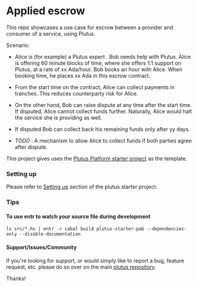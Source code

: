 # Applied escrow

This repo showcases a use case for escrow between a provider and consumer of a service, using Plutus.

Scenario:
- Alice is (for example) a Plutus expert . Bob needs help with Plutus. Alice is offering 60 minute blocks of time, where she offers 1:1 support on Plutus, at a rate of xx Ada/hour. Bob books an hour with Alice. When booking time, he places xx Ada in this escrow contract.

- From the start time on the contract, Alice can collect payments in tranches. This reduces counterparty risk for Alice.

- On the other hand, Bob can raise dispute at any time after the start time. If disputed, Alice cannot collect funds further. Naturally, Alice would halt the service she is providing as well.

- If disputed Bob can collect back his remaining funds only after yy days.

- _TODO_ : A mechanism to allow Alice to collect funds if both parties agree after dispute.


This project gives uses the [Plutus Platform starter project](https://github.com/input-output-hk/plutus-starter) as the template.

### Setting up
Please refer to [Setting up](https://github.com/input-output-hk/plutus-starter#setting-up) section of the plutus starter project.

### Tips
#### To use entr to watch your source file during development
```ls src/*.hs | entr -r cabal build plutus-starter-pab --dependencies-only --disable-documentation```

#### Support/Issues/Community

If you're looking for support, or would simply like to report a bug, feature
request, etc. please do so over on the main [plutus repository](https://github.com/input-output-hk/plutus).


Thanks!
